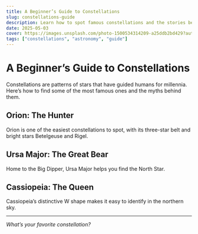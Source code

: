 ```yaml
---
title: A Beginner’s Guide to Constellations
slug: constellations-guide
description: Learn how to spot famous constellations and the stories behind them.
date: 2025-05-03
cover: https://images.unsplash.com/photo-1500534314209-a25ddb2bd429?auto=format&fit=crop&w=400&q=80
tags: ["constellations", "astronomy", "guide"]
---
```


# A Beginner’s Guide to Constellations

Constellations are patterns of stars that have guided humans for millennia. Here’s how to find some of the most famous ones and the myths behind them.

## Orion: The Hunter
Orion is one of the easiest constellations to spot, with its three-star belt and bright stars Betelgeuse and Rigel.

## Ursa Major: The Great Bear
Home to the Big Dipper, Ursa Major helps you find the North Star.

## Cassiopeia: The Queen
Cassiopeia’s distinctive W shape makes it easy to identify in the northern sky.

---

*What’s your favorite constellation?*
